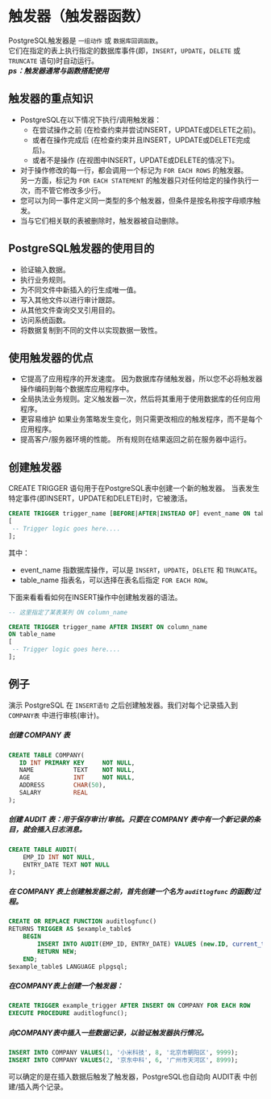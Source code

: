 # 触发器（触发器函数）

PostgreSQL触发器是 `一组动作` 或 `数据库回调函数`。   
它们在指定的表上执行指定的数据库事件(即，`INSERT`，`UPDATE`，`DELETE` 或 `TRUNCATE` 语句)时自动运行。   
***ps：触发器通常与函数搭配使用***

## 触发器的重点知识
- PostgreSQL在以下情况下执行/调用触发器：
    - 在尝试操作之前 (在检查约束并尝试INSERT，UPDATE或DELETE之前)。
    - 或者在操作完成后 (在检查约束并且INSERT，UPDATE或DELETE完成后)。
    - 或者不是操作 (在视图中INSERT，UPDATE或DELETE的情况下)。
- 对于操作修改的每一行，都会调用一个标记为 `FOR EACH ROWS` 的触发器。   
  另一方面，标记为 `FOR EACH STATEMENT` 的触发器只对任何给定的操作执行一次，而不管它修改多少行。
- 您可以为同一事件定义同一类型的多个触发器，但条件是按名称按字母顺序触发。
- 当与它们相关联的表被删除时，触发器被自动删除。


## PostgreSQL触发器的使用目的
- 验证输入数据。
- 执行业务规则。
- 为不同文件中新插入的行生成唯一值。
- 写入其他文件以进行审计跟踪。
- 从其他文件查询交叉引用目的。
- 访问系统函数。
- 将数据复制到不同的文件以实现数据一致性。


## 使用触发器的优点
- 它提高了应用程序的开发速度。 因为数据库存储触发器，所以您不必将触发器操作编码到每个数据库应用程序中。
- 全局执法业务规则。定义触发器一次，然后将其重用于使用数据库的任何应用程序。
- 更容易维护 如果业务策略发生变化，则只需更改相应的触发程序，而不是每个应用程序。
- 提高客户/服务器环境的性能。 所有规则在结果返回之前在服务器中运行。


## 创建触发器
CREATE TRIGGER 语句用于在PostgreSQL表中创建一个新的触发器。 当表发生特定事件(即INSERT，UPDATE和DELETE)时，它被激活。

```sql
CREATE TRIGGER trigger_name [BEFORE|AFTER|INSTEAD OF] event_name ON table_name  
[  
 -- Trigger logic goes here....  
];
```

其中：  
- event_name 指数据库操作，可以是 `INSERT`，`UPDATE`，`DELETE` 和 `TRUNCATE`。 
- table_name 指表名，可以选择在表名后指定 `FOR EACH ROW`。


下面来看看看如何在INSERT操作中创建触发器的语法。

```sql
-- 这里指定了某表某列 ON column_name  

CREATE TRIGGER trigger_name AFTER INSERT ON column_name  
ON table_name  
[  
 -- Trigger logic goes here....  
];
```


## 例子
演示 PostgreSQL 在 `INSERT语句` 之后创建触发器。我们对每个记录插入到 `COMPANY表` 中进行审核(审计)。


##### 创建 COMPANY 表 

```sql
CREATE TABLE COMPANY(  
   ID INT PRIMARY KEY     NOT NULL,  
   NAME           TEXT    NOT NULL,  
   AGE            INT     NOT NULL,  
   ADDRESS        CHAR(50),  
   SALARY         REAL  
);

```


##### 创建 AUDIT 表：用于保存审计/审核。只要在 COMPANY 表中有一个新记录的条目，就会插入日志消息。

```sql
CREATE TABLE AUDIT(  
    EMP_ID INT NOT NULL,  
    ENTRY_DATE TEXT NOT NULL  
);
```


##### 在 COMPANY 表上创建触发器之前，首先创建一个名为 `auditlogfunc` 的函数/过程。

```sql
CREATE OR REPLACE FUNCTION auditlogfunc() 
RETURNS TRIGGER AS $example_table$  
    BEGIN  
        INSERT INTO AUDIT(EMP_ID, ENTRY_DATE) VALUES (new.ID, current_timestamp);  
        RETURN NEW;   
    END;  
$example_table$ LANGUAGE plpgsql;
```


##### 在COMPANY表上创建一个触发器：

```sql
CREATE TRIGGER example_trigger AFTER INSERT ON COMPANY FOR EACH ROW 
EXECUTE PROCEDURE auditlogfunc();
```


##### 向COMPANY表中插入一些数据记录，以验证触发器执行情况。

```sql
INSERT INTO COMPANY VALUES(1, '小米科技', 8, '北京市朝阳区', 9999);
INSERT INTO COMPANY VALUES(2, '京东中科', 6, '广州市天河区', 8999);
```

可以确定的是在插入数据后触发了触发器，PostgreSQL也自动向 AUDIT表 中创建/插入两个记录。     
